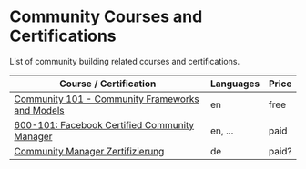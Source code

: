 # Community Courses and Certifications

List of community building related courses and certifications.

| Course / Certification | Languages  | Price |
| --- | --- | --- |
| [Community 101 - Community Frameworks and Models](https://thecracademy.talentlms.com/catalog/info/id:132) | en | free |
| [600-101: Facebook Certified Community Manager](https://www.facebook.com/business/learn/certification/exams/600-101-exam) | en, ... | paid |
| [Community Manager Zertifizierung](https://www.bvcm.org/community-manager-zertifizierung/) | de | paid? |

